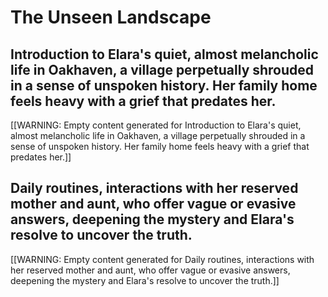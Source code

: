 # The Unseen Landscape


## Introduction to Elara's quiet, almost melancholic life in Oakhaven, a village perpetually shrouded in a sense of unspoken history. Her family home feels heavy with a grief that predates her.

[[WARNING: Empty content generated for Introduction to Elara's quiet, almost melancholic life in Oakhaven, a village perpetually shrouded in a sense of unspoken history. Her family home feels heavy with a grief that predates her.]]


## Daily routines, interactions with her reserved mother and aunt, who offer vague or evasive answers, deepening the mystery and Elara's resolve to uncover the truth.

[[WARNING: Empty content generated for Daily routines, interactions with her reserved mother and aunt, who offer vague or evasive answers, deepening the mystery and Elara's resolve to uncover the truth.]]

